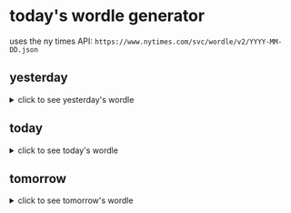 # today's wordle generator

uses the ny times API: `https://www.nytimes.com/svc/wordle/v2/YYYY-MM-DD.json`

## yesterday

<details>
    <summary>click to see yesterday's wordle</summary>

    built

</details>

## today

<details>
    <summary>click to see today's wordle</summary>

    touch

</details>

## tomorrow

<details>
    <summary>click to see tomorrow's wordle</summary>

    slope

</details>
